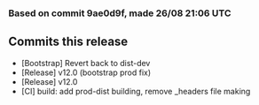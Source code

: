 ### Based on commit 9ae0d9f, made 26/08 21:06 UTC
## Commits this release
  - [Bootstrap] Revert back to dist-dev
  - [Release] v12.0 (bootstrap prod fix)
  - [Release] v12.0
  - [CI] build: add prod-dist building, remove _headers file making